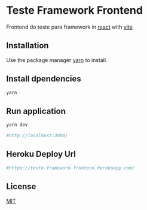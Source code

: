 # Teste Framework Frontend

Frontend do teste para framework in [react](https://reactjs.org/) with [vite](https://vitejs.dev/)

## Installation

Use the package manager [yarn](https://classic.yarnpkg.com/) to install.

## Install dpendencies

```bash
yarn
```

## Run application

```bash
yarn dev

```

```bash
#http://localhost:3000/
```

## Heroku Deploy Url

```bash
#https://teste-framework-frontend.herokuapp.com/
```

## License

[MIT](https://choosealicense.com/licenses/mit/)
